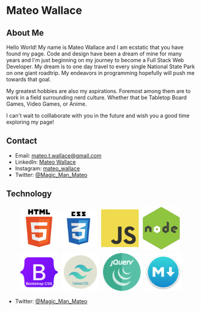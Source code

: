 # Mateo Wallace

## About Me

Hello World! My name is Mateo Wallace and I am ecstatic that you have found my page. Code and design have been a dream of mine for many years and I'm just beginning on my journey to become a Full Stack Web Developer.
My dream is to one day travel to every single National State Park on one giant roadtrip. My endeavors in programming hopefully will push me towards that goal.

My greatest hobbies are also my aspirations. Foremost among them are to work in a field surrounding nerd culture. Whether that be Tabletop Board Games, Video Games, or Anime.

I can't wait to colllaborate with you in the future and wish you a good time exploring my page!

<!-- Kudos for finding this note!
As a reward for finding it, heres a fun fact!
The first D&D campaign I ever ran was called Dawn's Ascension-->

## Contact

- Email: [mateo.t.wallace@gmail.com](mailto:mateo.t.wallace@gmail.com)
- LinkedIn: [Mateo Wallace](https://www.linkedin.com/in/mateo-wallace-57931b254/)
- Instagram: [mateo_wallace](https://www.instagram.com/mateo_wallace/)
- Twitter: [@Magic_Man_Mateo](https://twitter.com/Magic_Man_Mateo)

## Technology

<p style="display: flex; flex-wrap: wrap; justify-content: center; align-items: center">
    <img style="" src="./assets/images/html.png" width="100" style="padding: 5px"/>
    <img src="./assets/images/css3.png" width="100" style="padding: 5px"/>
    <img src="./assets/images/JavaScript-logo.png" width="100" style="padding: 5px"/>
    <img src="./assets/images/nodejslogo.png" width="100" style="padding: 5px"/>
    <img src="./assets/images/bootstrapCSS.png" width="100" style="padding: 5px"/>
    <img src="./assets/images/tailwindCSS.png" width="100" style="padding: 5px"/>
    <img src="./assets/images/jquery.png" width="100" style="padding: 5px"/>
    <img src="./assets/images/markdown-logo.png" width="100" style="padding: 5px"/>
</p>

- Twitter: [@Magic_Man_Mateo](./assets/images/tailwindCSS.png)